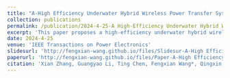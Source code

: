 ```yaml
---
title: "A-High Efficiency Underwater Hybrid Wireless Power Transfer System with Low Plate Voltage Stresses"
collection: publications
permalink: /publication/2024-4-25-A High-Efficiency Underwater Hybrid Wireless Power Transfer System with Low Plate Voltage Stresses
excerpt: 'This paper proposes a high-efficiency underwater hybrid wireless power transfer (UHWPT) system with low plate voltage stresses to ensure a safe and stable power supply for underwater electrical equipment. The power transfer channel is constituted by an integrated magnetic-electric coupler, formed by nesting coils into C-shaped plates and integrating them into the LC-compensated topology. The impact of the geometric dimensions and insulation on electrical parameters is explored to provide a reference basis for designing the integrated magnetic-electric coupler. A system design method based on the double optimization parameters is hereby proposed. Then, an experimental prototype is set up to verify the feasibility of the design method. Experimental results show that the system achieves the load-independent constant current (CC) output with a maximum efficiency of 87.8%.'
date: 2024-4-25
venue: 'IEEE Transactions on Power Electronics'
slidesurl: 'http://fengxian-wang.github.io/files/Slidesur-A-High Efficiency Underwater Hybrid Wireless Power Transfer System with Low Plate Voltage Stresses.pdf'
paperurl: 'http://fengxian-wang.github.io/files/Paper-A-High Efficiency Underwater Hybrid Wireless Power Transfer System with Low Plate Voltage Stresses.pdf'
citation: 'Xian Zhang, Guangyao Li, Ting Chen, Fengxian Wang*, Qingxin Yang, Weida Xu. A High-Efficiency Underwater Hybrid Wireless Power Transfer System with Low Plate Voltage Stresses. <i>IEEE Transactions on Power Electronics</i>. Early Access.'
---
```


